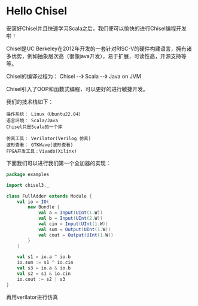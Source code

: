 # Hello Chisel
安装好Chisel并且快速学习Scala之后，我们便可以愉快的进行Chisel编程开发啦！

Chisel是UC Berkeley在2012年开发的一套针对RISC-V的硬件构建语言，拥有诸多优势，例如抽象层次高（很像java开发），易于扩展，可读性高，开源支持等等。

Chisel的编译过程为：
Chisel --》 Scala --》 Java on JVM

Chisel引入了OOP和函数式编程，可以更好的进行敏捷开发。

我们的技术栈如下：
```
操作系统： Linux（Ubuntu22.04）
语言环境： Scala/Java
Chisel只是Scala的一个库

仿真工具： Verilator(Verilog 仿真)
波形查看： GTKWave(波形查看)
FPGA开发工具：Vivado(Xilinx)
```

下面我们可以进行我们第一个全加器的实现：

```scala
package examples

import chisel3._

class FullAdder extends Module {
    val io = IO(
        new Bundle {
            val a = Input(UInt(1.W))
            val b = Input(UInt(2.W))
            val cin = Input(UInt(1.W))
            val sum = Output(UInt(1.W))
            val cout = Output(UInt(1.W))
        }
    )

    val s1 = io.a ^ io.b
    io.sum := s1 ^ io.cin
    val s3 = io.a & io.b
    val s2 = s1 & io.cin
    io.cout := s2 | s3
}


```

再用verilator进行仿真

